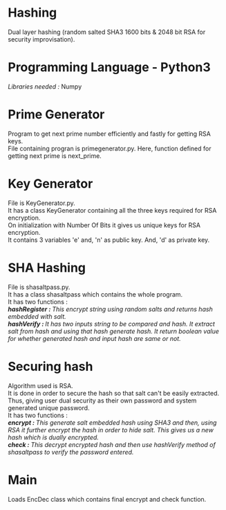 # Hashing
Dual layer hashing (random salted SHA3 1600 bits &amp; 2048 bit RSA for security improvisation).
# Programming Language - Python3
<I>Libraries needed : </I> Numpy
# Prime Generator
Program to get next prime number efficiently and fastly for getting RSA keys. 
<br>File containing progran is primegenerator.py. Here, function defined for getting next prime is next_prime.
# Key Generator
File is KeyGenerator.py.
<br>It has a class KeyGenerator containing all the three keys required for RSA encryption.
<br>On initialization with Number Of Bits it gives us unique keys for RSA encryption. 
<br>It contains 3 variables 'e' and, 'n' as public key. And, 'd' as private key. 
# SHA Hashing
File is shasaltpass.py.
<br>It has a class shasaltpass which contains the whole program. 
<br>It has two functions :
<br><I><B>hashRegister : </B>This encrypt string using random salts and returns hash embedded with salt.</I>
<br><I><B>hashVerify : </B>It has two inputs string to be compared and hash. It extract salt from hash and using that hash generate hash. It return boolean value for whether generated hash and input hash are same or not.</I>
# Securing hash
Algorithm used is RSA. 
<br>It is done in order to secure the hash so that salt can't be easily extracted. Thus, giving user dual security as their own password and system generated unique password. 
<br>It has two functions :
<br><I><B>encrypt : </B>This generate salt embedded hash using SHA3 and then, using RSA it further encrypt the hash in order to hide salt. This gives us a new hash which is dually encrypted. </I>
<br><I><B>check : </B>This decrypt encrypted hash and then use hashVerify method of shasaltpass to verify the password entered. </I>
# Main
Loads EncDec class which contains final encrypt and check function.
